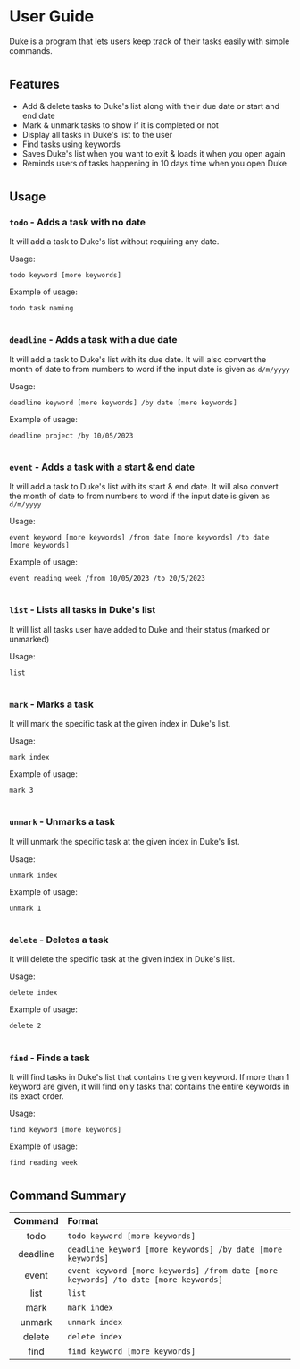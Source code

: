 # User Guide

Duke is a program that lets users keep track of their tasks easily with simple commands.

#
## Features 
+ Add & delete tasks to Duke's list along with their due date or start and end date
+ Mark & unmark tasks to show if it is completed or not
+ Display all tasks in Duke's list to the user
+ Find tasks using keywords
+ Saves Duke's list when you want to exit & loads it when you open again
+ Reminds users of tasks happening in 10 days time when you open Duke

#
## Usage

### `todo` - Adds a task with no date

It will add a task to Duke's list without requiring any date.

Usage:

`todo keyword [more keywords]`

Example of usage: 

`todo task naming`

#

### `deadline` - Adds a task with a due date

It will add a task to Duke's list with its due date.
It will also convert the month of date to from numbers to word if the input date is given as `d/m/yyyy`

Usage:

`deadline keyword [more keywords] /by date [more keywords]`

Example of usage:

`deadline project /by 10/05/2023`

#

### `event` - Adds a task with a start & end date

It will add a task to Duke's list with its start & end date.
It will also convert the month of date to from numbers to word if the input date is given as `d/m/yyyy`

Usage:

`event keyword [more keywords] /from date [more keywords] /to date [more keywords]`

Example of usage:

`event reading week /from 10/05/2023 /to 20/5/2023`

#

### `list` - Lists all tasks in Duke's list

It will list all tasks user have added to Duke and their status (marked or unmarked)

Usage:

`list`

#

### `mark` - Marks a task 

It will mark the specific task at the given index in Duke's list.

Usage:

`mark index`

Example of usage:

`mark 3`

#

### `unmark` - Unmarks a task

It will unmark the specific task at the given index in Duke's list.

Usage:

`unmark index`

Example of usage:

`unmark 1`

#

### `delete` - Deletes a task

It will delete the specific task at the given index in Duke's list.

Usage:

`delete index`

Example of usage:

`delete 2`

#

### `find` - Finds a task

It will find tasks in Duke's list that contains the given keyword.
If more than 1 keyword are given, it will find only tasks that contains the entire keywords in its exact order.

Usage:

`find keyword [more keywords]`

Example of usage:

`find reading week`

#
## Command Summary

| **Command** | **Format**                     | 
|:-----------:|:-------------------------------|
|    todo     | `todo keyword [more keywords]` | 
|  deadline   | `deadline keyword [more keywords] /by date [more keywords]` | 
|    event    | `event keyword [more keywords] /from date [more keywords] /to date [more keywords]` | 
|    list     | `list`                         | 
|    mark     | `mark index`                   | 
|   unmark    | `unmark index`                 | 
|   delete    | `delete index`                 | 
|    find     | `find keyword [more keywords]` | 
